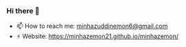 ### Hi there 👋
- 📫 How to reach me: minhazuddinemon6@gmail.com
- ⚡ Website: https://minhazemon21.github.io/minhazemon/
<!--
**minhazemon21/minhazemon21** is a ✨ _special_ ✨ repository because its `README.md` (this file) appears on your GitHub profile.

Here are some ideas to get you started:

- 🔭 I’m currently working on ...
- 🌱 I’m currently learning ...
- 👯 I’m looking to collaborate on ...
- 🤔 I’m looking for help with ...
- 💬 Ask me about ...
- 📫 How to reach me: ...
- 😄 Pronouns: ...
- ⚡ Fun fact: ...
-->
